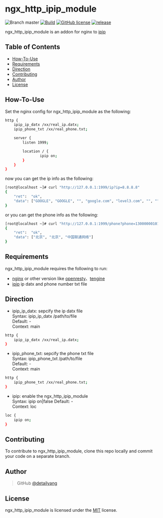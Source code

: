 [ipip]: https://www.ipip.net/

# ngx_http_ipip_module
![Branch master](https://img.shields.io/badge/branch-master-brightgreen.svg?style=flat-square) [![Build](https://api.travis-ci.org/detailyang/ngx_http_ipip_module.svg)](https://travis-ci.org/detailyang/ngx_http_ipip_module) [![GitHub license](https://img.shields.io/badge/license-MIT-blue.svg)](https://raw.githubusercontent.com/detailyang/ngx_http_ipip_module/master/LICENSE) [![release](https://img.shields.io/github/release/detailyang/ngx_http_ipip_module.svg)](https://github.com/detailyang/ngx_http_ipip_module/releases)


ngx_http_ipip_module is an addon for nginx to [ipip]

Table of Contents
-----------------
* [How-To-Use](#how-to-use)
* [Requirements](#requirements)
* [Direction](#direction)
* [Contributing](#contributing)
* [Author](#author)
* [License](#license)


How-To-Use
----------------
Set the nginx config for ngx_http_ipip_module as the following:

```bash
http {
    ipip_ip_datx /xx/real_ip.datx;
    ipip_phone_txt /xx/real_phone.txt;

    server {
        listen 1999;

        location / {
                ipip on;
        }
    }
}
```

now you can get the ip info as the following:

```bash
[root@localhost ~]# curl "http://127.0.0.1:1999/ip?ip=8.8.8.8"
{
	"ret":	"ok",
	"data":	["GOOGLE", "GOOGLE", "", "google.com", "level3.com", "", "", "", "", "", "", "*", "*"]
}
```
or you can get the phone info as the following:

```bash
[root@localhost ~]# curl "http://127.0.0.1:1999/phone?phone=13000000101"
{
	"ret":	"ok",
	"data":	["北京", "北京", "中国联通网络"]
}
```

Requirements
------------

ngx_http_ipip_module requires the following to run:

 * [nginx](http://nginx.org/) or other version like [openresty](http://openresty.org/)、[tengine](http://tengine.taobao.org/)
 * [ipip] ip datx and phone number txt file
 
Direction
------------

* ipip_ip_datx: sepcify the ip datx file  
Syntax:     ipip_ip_datx /path/to/file       
Default:    -        
Context:    main    

```bash
http {
    ipip_ip_datx /xx/real_ip.datx;
}
```

* ipip_phone_txt: sepcify the phone txt file  
Syntax:     ipip_phone_txt /path/to/file       
Default:    -        
Context:    main    

```bash
http {
    ipip_phone_txt /xx/real_phone.txt;
}
```

* ipip: enable the ngx_http_ipip_module  
Syntax:     ipip on|false
Default:    -        
Context:    loc    

```bash
loc {
    ipip on;
}
```

Contributing
------------

To contribute to ngx_http_ipip_module, clone this repo locally and commit your code on a separate branch.


Author
------

> GitHub [@detailyang](https://github.com/detailyang)


License
-------
ngx_http_ipip_module is licensed under the [MIT] license.

[MIT]: https://github.com/detailyang/ybw/blob/master/licenses/MIT
